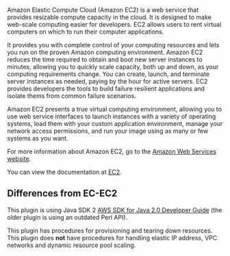 <p>Amazon Elastic Compute Cloud (Amazon EC2) is a web service that provides resizable compute capacity in the cloud. It is designed
            to make web-scale computing easier for developers. EC2 allows users to rent virtual computers on which to run their computer
            applications.</p>

<p>It provides you with complete control of your computing resources and lets you run on the proven Amazon computing environment. Amazon EC2
            reduces the time required to obtain and boot new server instances to minutes, allowing you to quickly scale capacity, both up and down,
            as your computing requirements change. You can create, launch, and terminate server instances as needed, paying by the hour for active
servers. EC2 provides developers the tools to build failure resilient applications and isolate thems from common failure scenarios.</p>

<p>Amazon EC2 presents a true virtual computing environment, allowing you to use web service interfaces to launch instances with a
            variety of operating systems, load them with your custom application environment, manage your network access permissions, and run
            your image using as many or few systems as you want.</p>

<p>For more information about Amazon EC2, go to the <a href="http://aws.amazon.com/ec2/" target="_blank">Amazon Web Services website</a>.</p>
            <p>You can view the documentation at <a href="http://aws.amazon.com/documentation/ec2/" target="_blank">EC2</a>.</p>

## Differences from EC-EC2

This plugin is using Java SDK 2 [AWS SDK for Java 2.0 Developer Guide](https://docs.aws.amazon.com/sdk-for-java/v2/developer-guide/welcome.html) (the older plugin is using an outdated Perl API).

This plugin has procedures for provisioning and tearing down resources. This plugin does __not__ have procedures for
handling elastic IP address, VPC networks and dynamic resource pool scaling.